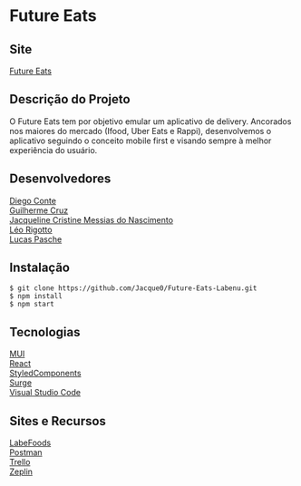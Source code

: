 # Future Eats

## Site 
[Future Eats](https://futureeatsa.surge.sh/)


## Descrição do Projeto
O Future Eats tem por objetivo emular um aplicativo de delivery. Ancorados nos maiores do mercado (Ifood, Uber Eats e Rappi), desenvolvemos o aplicativo seguindo o conceito mobile first e visando sempre à melhor experiência do usuário.


## Desenvolvedores
[Diego Conte](https://github.com/diegocomte)\
[Guilherme Cruz](https://github.com/Cruz-Guilherme)\
[Jacqueline Cristine Messias do Nascimento](https://github.com/Jacque0)\
[Léo Rigotto](https://github.com/larrygotto)\
[Lucas Pasche](https://github.com/llpasche)


## Instalação
```
$ git clone https://github.com/Jacque0/Future-Eats-Labenu.git
$ npm install
$ npm start
```


## Tecnologias
[MUI](https://mui.com/)\
[React](https://reactjs.org/)\
[StyledComponents](https://styled-components.com/)\
[Surge](https://surge.sh/)\
[Visual Studio Code](https://code.visualstudio.com/docs/editor/vscode-web)


## Sites e Recursos
[LabeFoods](https://documenter.getpostman.com/view/7549981/SWTEdGtT#intro)\
[Postman](https://www.postman.com/)\
[Trello](https://trello.com/b/U2w2jO6W/kanban-labefoods)\
[Zeplin](https://zeplin.io/)
